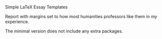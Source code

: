 Simple LaTeX Essay Templates

Report with margins set to how most humanities professors like them in my experience.

The minimal version does not include any extra packages.
